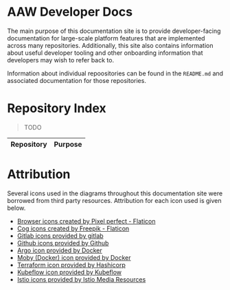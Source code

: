 # AAW Developer Docs

The main purpose of this documentation site is to provide developer-facing documentation for large-scale platform features that are implemented across many repositories. Additionally, this site also contains information about useful developer tooling and other onboarding information that developers may wish to refer back to.

Information about individual repoositories can be found in the `README.md` and associated documentation for those repositories.

# Repository Index

> TODO

| Repository | Purpose |
|------------|---------|


# Attribution

Several icons used in the diagrams throughout this documentation site were borrowed from third party resources. Attribution for each icon used is given below.

- <a href="https://www.flaticon.com/free-icons/browser" title="browser icons">Browser icons created by Pixel perfect - Flaticon</a>
- <a href="https://www.flaticon.com/free-icons/cog" title="cog icons">Cog icons created by Freepik - Flaticon</a>
- <a href="https://about.gitlab.com/press/press-kit/" title="Gitlab Press Kit">Gitlab icons provided by gitlab</a>
- <a href="https://github.com/logos" title="Github logos">Github icons provided by Github</a>
- <a href="https://cncf-branding.netlify.app/projects/argo/" title="CNCF branding">Argo icon provided by Docker</a>
- <a href="https://icons8.com/icons/set/docker" title="Docker Icons">Moby (Docker) icon provided by Docker</a>
- <a href="https://www.hashicorp.com/brand" title="hashicorp">Terraform icon provided by Hashicorp</a>
- <a href="https://www.kubeflow.org/images/logo.svg" title="Kubeflow Icons">Kubeflow icon provided by Kubeflow</a>
- <a href="https://istio.io/latest/about/media-resources/" title="Istio Icons">Istio icons provided by Istio Media Resources</a>
